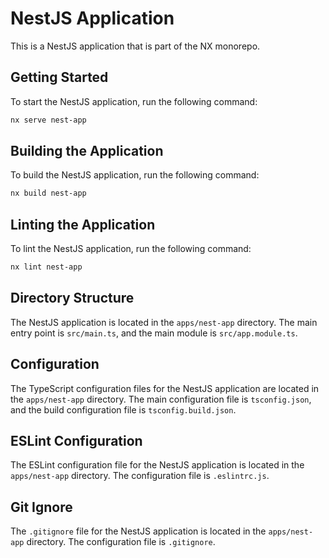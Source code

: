 # NestJS Application

This is a NestJS application that is part of the NX monorepo.

## Getting Started

To start the NestJS application, run the following command:

```bash
nx serve nest-app
```

## Building the Application

To build the NestJS application, run the following command:

```bash
nx build nest-app
```

## Linting the Application

To lint the NestJS application, run the following command:

```bash
nx lint nest-app
```

## Directory Structure

The NestJS application is located in the `apps/nest-app` directory. The main entry point is `src/main.ts`, and the main module is `src/app.module.ts`.

## Configuration

The TypeScript configuration files for the NestJS application are located in the `apps/nest-app` directory. The main configuration file is `tsconfig.json`, and the build configuration file is `tsconfig.build.json`.

## ESLint Configuration

The ESLint configuration file for the NestJS application is located in the `apps/nest-app` directory. The configuration file is `.eslintrc.js`.

## Git Ignore

The `.gitignore` file for the NestJS application is located in the `apps/nest-app` directory. The configuration file is `.gitignore`.

